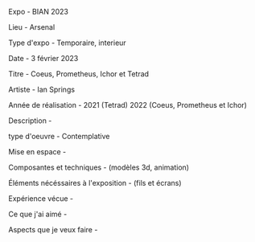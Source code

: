 Expo - BIAN 2023

Lieu - Arsenal

Type d'expo - Temporaire, interieur

Date - 3 février 2023

Titre - Coeus, Prometheus, Ichor et Tetrad

Artiste - Ian Springs

Année de réalisation - 2021 (Tetrad) 2022 (Coeus, Prometheus et Ichor)

Description - 

type d'oeuvre - Contemplative

Mise en espace - 

Composantes et techniques - (modèles 3d, animation)

Éléments nécéssaires à l'exposition - (fils et écrans)

Expérience vécue - 

Ce que j'ai aimé - 

Aspects que je veux faire - 
